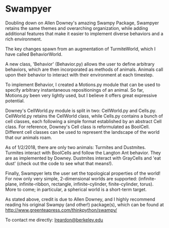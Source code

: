 # Swampyer
Doubling down on Allen Downey's amazing Swampy Package, Swampyer retains the same themes and overarching organization, while adding additional features that make it easier to implement diverse behaviors and a rich environment.

The key changes spawn from an augmentation of TurmiteWorld, which I have called BehaviorWorld.

A new class, 'Behavior' (Behavior.py) allows the user to define arbitrary behaviors, which are then incorporated as methods of animals. Animals call upon their behavior to interact with their environment at each timestep.

To implement Behavior, I created a Motions.py module that can be used to specify arbitrary instantaneous repositionings of an animal. So far, Motions.py been very lightly used, but I believe it offers great expressive potential.

Downey's CellWorld.py module is split in two: CellWorld.py and Cells.py. CellWorld.py retains the CellWorld class, while Cells.py contains a bunch of cell classes, each following a simple format established by an abstract Cell class. For reference, Downey's Cell class is reformulated as BoolCell. Different cell classes can be used to represent the landscape of the world that our animals roam.

As of 1/2/2018, there are only two animals: Turmites and Dustmites. Turmites interact with BoolCells and follow the Langton Ant behavior. They are as implemented by Downey. Dustmites interact with GrayCells and 'eat dust' (check out the code to see what that means!).

Finally, Swampyer lets the user set the topological properties of the world! For now only very simple, 2-dimensional worlds are supported: (infinite-plane, infinite-ribbon, rectangle, infinite-cylinder, finite-cylinder, torus). More to come; in particular, a spherical world is a short-term target.

As stated above, credit is due to Allen Downey, and I highly recommend reading his original Swampy (and other!) package(s), which can be found at http://www.greenteapress.com/thinkpython/swampy/

To contact me directly: lreardon@berkeley.edu
